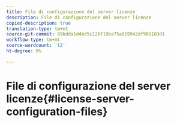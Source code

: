 ```yaml
---
title: File di configurazione del server licenze
description: File di configurazione del server licenze
copied-description: true
translation-type: tm+mt
source-git-commit: 89bdda1d4bd5c126f19ba75a819942df901183d1
workflow-type: tm+mt
source-wordcount: '12'
ht-degree: 0%

---
```



# File di configurazione del server licenze{#license-server-configuration-files}

